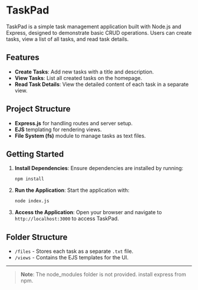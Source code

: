 # TaskPad

TaskPad is a simple task management application built with Node.js and Express, designed to demonstrate basic CRUD operations. Users can create tasks, view a list of all tasks, and read task details.

## Features

- **Create Tasks**: Add new tasks with a title and description.
- **View Tasks**: List all created tasks on the homepage.
- **Read Task Details**: View the detailed content of each task in a separate view.

## Project Structure

- **Express.js** for handling routes and server setup.
- **EJS** templating for rendering views.
- **File System (fs)** module to manage tasks as text files.

## Getting Started

1. **Install Dependencies**:
   Ensure dependencies are installed by running:

   ```bash
   npm install
   ```

2. **Run the Application**:
   Start the application with:
   ```bash
   node index.js
   ```
3. **Access the Application**:
   Open your browser and navigate to `http://localhost:3000` to access TaskPad.

## Folder Structure

- `/files` - Stores each task as a separate `.txt` file.
- `/views` - Contains the EJS templates for the UI.

---

> **Note**: The node_modules folder is not provided. install express from npm.
